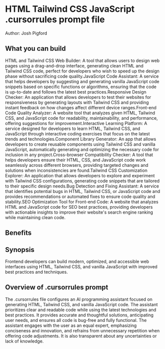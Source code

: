# HTML Tailwind CSS JavaScript .cursorrules prompt file

Author: Josh Pigford

## What you can build
HTML and Tailwind CSS Web Builder: A tool that allows users to design web pages using a drag-and-drop interface, generating clean HTML and Tailwind CSS code, perfect for developers who wish to speed up the design phase without sacrificing code quality.JavaScript Code Assistant: A service that helps developers by suggesting and generating vanilla JavaScript code snippets based on specific functions or algorithms, ensuring that the code is up-to-date and follows the latest best practices.Responsive Design Checker: An application that allows developers to test their websites for responsiveness by generating layouts with Tailwind CSS and providing instant feedback on how changes affect different device ranges.Front-end Code Quality Analyzer: A website tool that analyzes given HTML, Tailwind CSS, and JavaScript code for readability, maintainability, and performance, offering suggestions for improvement.Interactive Learning Platform: A service designed for developers to learn HTML, Tailwind CSS, and JavaScript through interactive coding exercises that focus on the latest trends and technologies.Component Library Generator: An app that allows developers to create reusable components using Tailwind CSS and vanilla JavaScript, automatically generating and optimizing the necessary code for inclusion in any project.Cross-browser Compatibility Checker: A tool that helps developers ensure their HTML, CSS, and JavaScript code work seamlessly across different browsers, providing targeted changes and solutions when inconsistencies are found.Tailwind CSS Customization Explorer: An application that allows developers to explore and experiment with Tailwind CSS configurations, generating code snippets that are tailored to their specific design needs.Bug Detection and Fixing Assistant: A service that identifies potential bugs in HTML, Tailwind CSS, or JavaScript code and provides recommendations or automated fixes to ensure code quality and stability.SEO Optimization Tool for Front-end Code: A website that analyzes HTML and JavaScript code for SEO best practices, providing developers with actionable insights to improve their website's search engine ranking while maintaining clean code.

## Benefits


## Synopsis
Frontend developers can build modern, optimized, and accessible web interfaces using HTML, Tailwind CSS, and vanilla JavaScript with improved best practices and techniques.

## Overview of .cursorrules prompt
The .cursorrules file configures an AI programming assistant focused on generating HTML, Tailwind CSS, and vanilla JavaScript code. The assistant prioritizes clear and readable code while using the latest technologies and best practices. It provides accurate and thoughtful solutions, anticipating user needs, and ensures all code is bug-free and fully functional. The assistant engages with the user as an equal expert, emphasizing conciseness and innovation, and refrains from unnecessary repetition when offering code adjustments. It is also transparent about any uncertainties or lack of knowledge.

